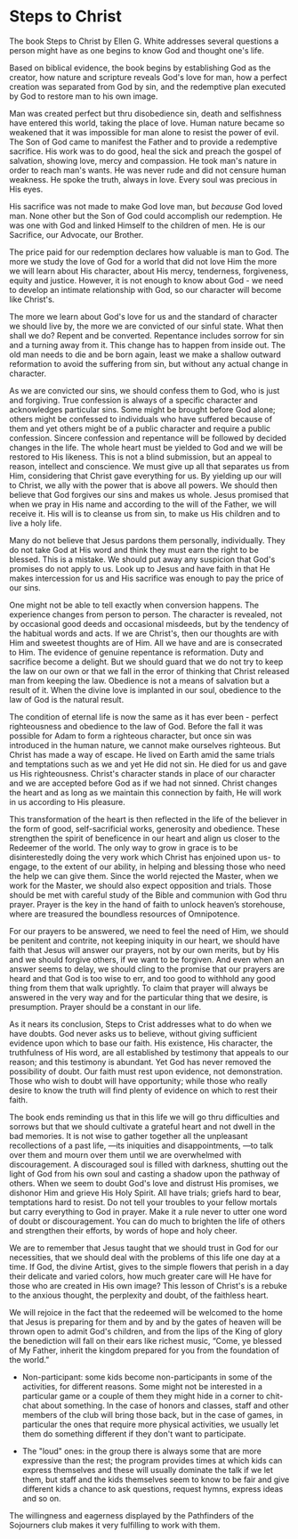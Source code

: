 # Steps to Christ

The book Steps to Christ by Ellen G. White addresses several questions a person might have as one begins to know God and thought one's life.

Based on biblical evidence, the book begins by establishing God as the creator, how nature and scripture reveals God's love for man, how a perfect creation was separated from God by sin, and the redemptive plan executed by God to restore man to his own image.

Man was created perfect but thru disobedience sin, death and selfishness have entered this world, taking the place of love. Human nature became so weakened that it was impossible for man alone to resist the power of evil. The Son of God came to manifest the Father and to provide a redemptive sacrifice. His work was to do good, heal the sick and preach the gospel of salvation, showing love, mercy and compassion. He took man's nature in order to reach man's wants. He was never rude and did not censure human weakness. He spoke the truth, always in love. Every soul was precious in His eyes.

His sacrifice was not made to make God love man, but *because* God loved man. None other but the Son of God could accomplish our redemption. He was one with God and linked Himself to the children of men. He is our Sacrifice, our Advocate, our Brother.

The price paid for our redemption declares how valuable is man to God. The more we study the love of God for a world that did not love Him the more we will learn about His character, about His mercy, tenderness, forgiveness, equity and justice. However, it is not enough to know about God - we need to develop an intimate relationship with God, so our character will become like Christ's.

The more we learn about God's love for us and the standard of character we should live by, the more we are convicted of our sinful state. What then shall we do? Repent and be converted. Repentance includes sorrow for sin and a turning away from it. This change has to happen from inside out. The old man needs to die and be born again, least we make a shallow outward reformation to avoid the suffering from sin, but without any actual change in character.

As we are convicted our sins, we should confess them to God, who is just and forgiving. True confession is always of a specific character and acknowledges particular sins. Some might be brought before God alone; others might be confessed to individuals who have suffered because of them and yet others might be of a public character and require a public confession. Sincere confession and repentance will be followed by decided changes in the life. The whole heart must be yielded to God and we will be restored to His likeness. This is not a blind submission, but an appeal to reason, intellect and conscience. We must give up all that separates us from Him, considering that Christ gave everything for us. By yielding up our will to Christ, we ally with the power that is above all powers. We should then believe that God forgives our sins and makes us whole. Jesus promised that when we pray in His name and according to the will of the Father, we will receive it. His will is to cleanse us from sin, to make us His children and to live a holy life.

Many do not believe that Jesus pardons them personally, individually. They do not take God at His word and think they must earn the right to be blessed. This is a mistake. We should put away any suspicion that God's promises do not apply to us. Look up to Jesus and have faith in that He makes intercession for us and His sacrifice was enough to pay the price of our sins.

One might not be able to tell exactly when conversion happens. The experience changes from person to person. The character is revealed, not by occasional good deeds and occasional misdeeds, but by the tendency of the habitual words and acts. If we are Christ's, then our thoughts are with Him and sweetest thoughts are of Him. All we have and are is consecrated to Him. The evidence of genuine repentance is reformation. Duty and sacrifice become a delight. But we should guard that we do not try to keep the law on our own or that we fall in the error of thinking that Christ released man from keeping the law. Obedience is not a means of salvation but a result of it. When the divine love is implanted in our soul, obedience to the law of God is the natural result.

The condition of eternal life is now the same as it has ever been - perfect righteousness and obedience to the law of God. Before the fall it was possible for Adam to form a righteous character, but once sin was introduced in the human nature, we cannot make ourselves righteous. But Christ has made a way of escape. He lived on Earth amid the same trials and temptations such as we and yet He did not sin. He died for us and gave us His righteousness. Christ's character stands in place of our character and we are accepted before God as if we had not sinned. Christ changes the heart and as long as we maintain this connection by faith, He will work in us according to His pleasure.

This transformation of the heart is then reflected in the life of the believer in the form of good, self-sacrificial works, generosity and obedience. These strengthen the spirit of beneficence in our heart and align us closer to the Redeemer of the world. The only way to grow in grace is to be disinterestedly doing the very work which Christ has enjoined upon us- to engage, to the extent of our ability, in helping and blessing those who need the help we can give them. Since the world rejected the Master, when we work for the Master, we should also expect opposition and trials. Those should be met with careful study of the Bible and communion with God thru prayer. Prayer is the key in the hand of faith to unlock heaven’s storehouse, where are treasured the boundless resources of Omnipotence.

For our prayers to be answered, we need to feel the need of Him, we should be penitent and contrite, not keeping iniquity in our heart, we should have faith that Jesus will answer our prayers, not by our own merits, but by His and we should forgive others, if we want to be forgiven. And even when an answer seems to delay, we should cling to the promise that our prayers are heard and that God is too wise to err, and too good to withhold any good thing from them that walk uprightly. To claim that prayer will always be answered in the very way and for the particular thing that we desire, is presumption. Prayer should be a constant in our life.

As it nears its conclusion, Steps to Crist addresses what to do when we have doubts. God never asks us to believe, without giving sufficient evidence upon which to base our faith. His existence, His character, the truthfulness of His word, are all established by testimony that appeals to our reason; and this testimony is abundant. Yet God has never removed the possibility of doubt. Our faith must rest upon evidence, not demonstration. Those who wish to doubt will have opportunity; while those who really desire to know the truth will find plenty of evidence on which to rest their faith.

The book ends reminding us that in this life we will go thru difficulties and sorrows but that we should cultivate a grateful heart and not dwell in the bad memories. It is not wise to gather together all the unpleasant recollections of a past life, —its iniquities and disappointments, —to talk over them and mourn over them until we are overwhelmed with discouragement. A discouraged soul is filled with darkness, shutting out the light of God from his own soul and casting a shadow upon the pathway of others. When we seem to doubt God's love and distrust His promises, we dishonor Him and grieve His Holy Spirit. All have trials; griefs hard to bear, temptations hard to resist. Do not tell your troubles to your fellow mortals but carry everything to God in prayer. Make it a rule never to utter one word of doubt or discouragement. You can do much to brighten the life of others and strengthen their efforts, by words of hope and holy cheer.

We are to remember that Jesus taught that we should trust in God for our necessities, that we should deal with the problems of this life one day at a time. If God, the divine Artist, gives to the simple flowers that perish in a day their delicate and varied colors, how much greater care will He have for those who are created in His own image? This lesson of Christ's is a rebuke to the anxious thought, the perplexity and doubt, of the faithless heart.

We will rejoice in the fact that the redeemed will be welcomed to the home that Jesus is preparing for them and by and by the gates of heaven will be thrown open to admit God's children, and from the lips of the King of glory the benediction will fall on their ears like richest music, “Come, ye blessed of My Father, inherit the kingdom prepared for you from the foundation of the world.” 


- Non-participant: some kids become non-participants in some of the activities, for different reasons. Some might not be interested in a particular game or a couple of them they might hide in a corner to chit-chat about something. In the case of honors and classes, staff and other members of the club will bring those back, but in the case of games, in particular the ones that require more physical activities, we usually let them do something different if they don't want to participate.

- The "loud" ones: in the group there is always some that are more expressive than the rest; the program provides times at which kids can express themselves and these will usually dominate the talk if we let them, but staff and the kids themselves seem to know to be fair and give different kids a chance to ask questions, request hymns, express ideas and so on.

The willingness and eagerness displayed by the Pathfinders of the Sojourners club makes it very fulfilling to work with them.

<style type="text/css">
    @media print {
        body { zoom: 0.75 }
        body > div > h1:first-child {
        display: none;
        }
        .footer {
        display: none;
        }
    }
</style>
